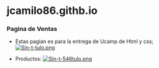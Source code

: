 # jcamilo86.githb.io
### Pagina de Ventas


- Estas pagian es para la entrega de Ucamp de Html y css; 
[![Sin-t-tulo.png](https://i.postimg.cc/1Xwt2vTw/Sin-t-tulo.png)](https://postimg.cc/m1ZBFyTg)

- Productos:
[![Sin-t-546tulo.png](https://i.postimg.cc/W3cxSSMQ/Sin-t-546tulo.png)](https://postimg.cc/4Kw8x625)
